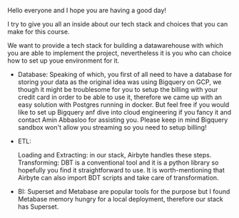 Hello everyone and I hope you are having a good day!

I try to give you all an inside about our tech stack and choices that you can make for this course.


We want to provide a tech stack for building a datawarehouse with which you are able to implement the project, nevertheless it is you who can choice how to set up youe environment for it. 

- Database:
  Speaking of which, you first of all need to have a database for storing your data as the original idea was using Bigquery on GCP, we though it might be troublesome for you to setup the billing with your credit card in order to be able to use it, therefore we came up with an easy solution with Postgres running in docker. But feel free if you would like to set up Bigquery anf dive into cloud engineering if you fancy it and contact Amin Abbasloo for assisting you. Please keep in mind Bigquery sandbox won't allow you streaming so you need to setup billing!

- ETL:
  
  Loading and Extracting: in our stack, Airbyte handles these steps.
  Transforming: DBT is a conventional tool and it is a python library so hopefully you find it straightforward to use. It is worth-mentioning that Airbyte can also import BDT scripts and take care of transformation.
  
- BI:
  Superset and Metabase are popular tools for the purpose but I found Metabase memory hungry for a local deployment, therefore our stack has Superset.  
